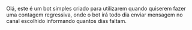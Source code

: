 Olá, este é um bot simples criado para utilizarem quando quiserem fazer uma contagem regressiva, onde o bot irá todo dia enviar mensagem no canal escolhido informando quantos dias faltam.